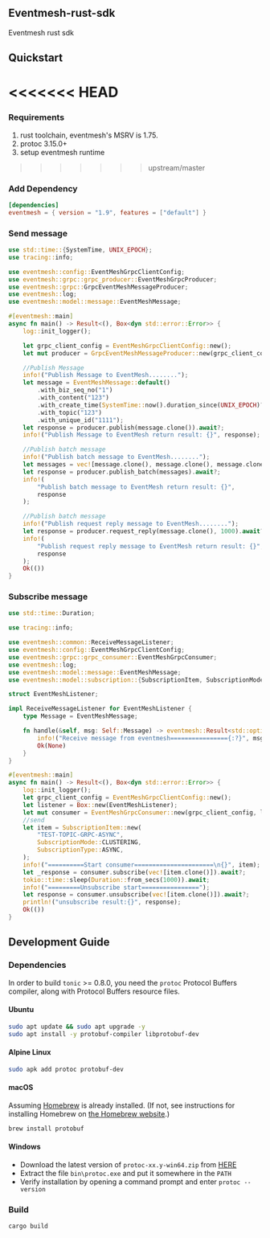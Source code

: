 ## Eventmesh-rust-sdk

Eventmesh rust sdk

## Quickstart

<<<<<<< HEAD
=======
### Requirements

1. rust toolchain, eventmesh's MSRV is 1.75.
2. protoc 3.15.0+
3. setup eventmesh runtime

>>>>>>> upstream/master
### Add Dependency

```toml
[dependencies]
eventmesh = { version = "1.9", features = ["default"] }
```

### Send message

```rust
use std::time::{SystemTime, UNIX_EPOCH};
use tracing::info;

use eventmesh::config::EventMeshGrpcClientConfig;
use eventmesh::grpc::grpc_producer::EventMeshGrpcProducer;
use eventmesh::grpc::GrpcEventMeshMessageProducer;
use eventmesh::log;
use eventmesh::model::message::EventMeshMessage;

#[eventmesh::main]
async fn main() -> Result<(), Box<dyn std::error::Error>> {
    log::init_logger();

    let grpc_client_config = EventMeshGrpcClientConfig::new();
    let mut producer = GrpcEventMeshMessageProducer::new(grpc_client_config);

    //Publish Message
    info!("Publish Message to EventMesh........");
    let message = EventMeshMessage::default()
        .with_biz_seq_no("1")
        .with_content("123")
        .with_create_time(SystemTime::now().duration_since(UNIX_EPOCH)?.as_millis() as u64)
        .with_topic("123")
        .with_unique_id("1111");
    let response = producer.publish(message.clone()).await?;
    info!("Publish Message to EventMesh return result: {}", response);

    //Publish batch message
    info!("Publish batch message to EventMesh........");
    let messages = vec![message.clone(), message.clone(), message.clone()];
    let response = producer.publish_batch(messages).await?;
    info!(
        "Publish batch message to EventMesh return result: {}",
        response
    );

    //Publish batch message
    info!("Publish request reply message to EventMesh........");
    let response = producer.request_reply(message.clone(), 1000).await?;
    info!(
        "Publish request reply message to EventMesh return result: {}",
        response
    );
    Ok(())
}
```

### Subscribe message

```rust
use std::time::Duration;

use tracing::info;

use eventmesh::common::ReceiveMessageListener;
use eventmesh::config::EventMeshGrpcClientConfig;
use eventmesh::grpc::grpc_consumer::EventMeshGrpcConsumer;
use eventmesh::log;
use eventmesh::model::message::EventMeshMessage;
use eventmesh::model::subscription::{SubscriptionItem, SubscriptionMode, SubscriptionType};

struct EventMeshListener;

impl ReceiveMessageListener for EventMeshListener {
    type Message = EventMeshMessage;

    fn handle(&self, msg: Self::Message) -> eventmesh::Result<std::option::Option<Self::Message>> {
        info!("Receive message from eventmesh================{:?}", msg);
        Ok(None)
    }
}

#[eventmesh::main]
async fn main() -> Result<(), Box<dyn std::error::Error>> {
    log::init_logger();
    let grpc_client_config = EventMeshGrpcClientConfig::new();
    let listener = Box::new(EventMeshListener);
    let mut consumer = EventMeshGrpcConsumer::new(grpc_client_config, listener);
    //send
    let item = SubscriptionItem::new(
        "TEST-TOPIC-GRPC-ASYNC",
        SubscriptionMode::CLUSTERING,
        SubscriptionType::ASYNC,
    );
    info!("==========Start consumer======================\n{}", item);
    let _response = consumer.subscribe(vec![item.clone()]).await?;
    tokio::time::sleep(Duration::from_secs(1000)).await;
    info!("=========Unsubscribe start================");
    let response = consumer.unsubscribe(vec![item.clone()]).await?;
    println!("unsubscribe result:{}", response);
    Ok(())
}

```

## Development Guide

### Dependencies

In order to build `tonic` >= 0.8.0, you need the `protoc` Protocol Buffers compiler, along with Protocol Buffers resource files.

#### Ubuntu

```bash
sudo apt update && sudo apt upgrade -y
sudo apt install -y protobuf-compiler libprotobuf-dev
```

#### Alpine Linux

```sh
sudo apk add protoc protobuf-dev
```

#### macOS

Assuming [Homebrew](https://brew.sh/) is already installed. (If not, see instructions for installing Homebrew on [the Homebrew website](https://brew.sh/).)

```zsh
brew install protobuf
```

#### Windows

- Download the latest version of `protoc-xx.y-win64.zip` from [HERE](https://github.com/protocolbuffers/protobuf/releases/latest)
- Extract the file `bin\protoc.exe` and put it somewhere in the `PATH`
- Verify installation by opening a command prompt and enter `protoc --version`

### Build

```shell
cargo build
```

